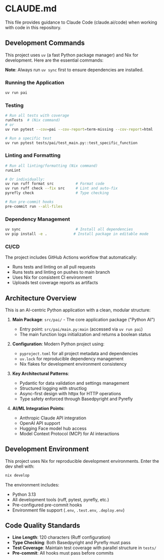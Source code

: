 # CLAUDE.md

This file provides guidance to Claude Code (claude.ai/code) when working with code in this repository.

## Development Commands

This project uses `uv` (a fast Python package manager) and Nix for development. Here are the essential commands:

**Note**: Always run `uv sync` first to ensure dependencies are installed.

### Running the Application
```bash
uv run pai
```

### Testing
```bash
# Run all tests with coverage
runTests  # (Nix command)
# or
uv run pytest --cov=pai --cov-report=term-missing --cov-report=html

# Run a specific test
uv run pytest tests/pai/test_main.py::test_specific_function
```

### Linting and Formatting
```bash
# Run all linting/formatting (Nix command)
runLint

# Or individually:
uv run ruff format src          # Format code
uv run ruff check --fix src     # Lint and auto-fix
pyrefly check                   # Type checking

# Run pre-commit hooks
pre-commit run --all-files
```

### Dependency Management
```bash
uv sync                         # Install all dependencies
uv pip install -e .            # Install package in editable mode
```

### CI/CD
The project includes GitHub Actions workflow that automatically:
- Runs tests and linting on all pull requests
- Runs tests and linting on pushes to main branch
- Uses Nix for consistent CI environment
- Uploads test coverage reports as artifacts

## Architecture Overview

This is an AI-centric Python application with a clean, modular structure:

1. **Main Package**: `src/pai/` - The core application package ("Python AI")
   - Entry point: `src/pai/main.py:main` (accessed via `uv run pai`)
   - The main function logs initialization and returns a boolean status
   
2. **Configuration**: Modern Python project using:
   - `pyproject.toml` for all project metadata and dependencies
   - `uv.lock` for reproducible dependency management
   - Nix flakes for development environment consistency

3. **Key Architectural Patterns**:
   - Pydantic for data validation and settings management
   - Structured logging with structlog
   - Async-first design with httpx for HTTP operations
   - Type safety enforced through Basedpyright and Pyrefly

4. **AI/ML Integration Points**:
   - Anthropic Claude API integration
   - OpenAI API support
   - Hugging Face model hub access
   - Model Context Protocol (MCP) for AI interactions

## Development Environment

This project uses Nix for reproducible development environments. Enter the dev shell with:
```bash
nix develop
```

The environment includes:
- Python 3.13
- All development tools (ruff, pytest, pyrefly, etc.)
- Pre-configured pre-commit hooks
- Environment file support (`.env`, `.test.env`, `.deploy.env`)

## Code Quality Standards

- **Line Length**: 120 characters (Ruff configuration)
- **Type Checking**: Both Basedpyright and Pyrefly must pass
- **Test Coverage**: Maintain test coverage with parallel structure in `tests/`
- **Pre-commit**: All hooks must pass before commits